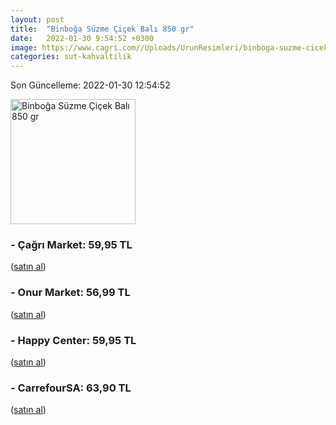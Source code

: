 ```yaml
---
layout: post
title:  "Binboğa Süzme Çiçek Balı 850 gr"
date:   2022-01-30 9:54:52 +0300
image: https://www.cagri.com//Uploads/UrunResimleri/binboga-suzme-cicek-bali-850-gr-5849.jpg
categories: sut-kahvaltilik
---
```


Son Güncelleme: 2022-01-30 12:54:52

<img src="https://www.cagri.com//Uploads/UrunResimleri/binboga-suzme-cicek-bali-850-gr-5849.jpg" width="200" alt="Binboğa Süzme Çiçek Balı 850 gr" />


### - Çağrı Market: 59,95 TL
 (<a target="_blank" href="https://www.cagri.com/binboga-suzme-cicek-bali-850-gr">satın al</a>)
### - Onur Market: 56,99 TL
 (<a target="_blank" href="https://www.onurmarket.com/product/binboga-cicek-bali-850-gr/0a2a998b-1caa-4af6-ba49-a51512528b8c">satın al</a>)
### - Happy Center: 59,95 TL
 (<a target="_blank" href="https://www.happycenter.com.tr/Product/?product_id=45104">satın al</a>)
### - CarrefourSA: 63,90 TL
 (<a target="_blank" href="https://www.carrefoursa.com/binboga-cicek-bali-850-g-p-30022597">satın al</a>)
